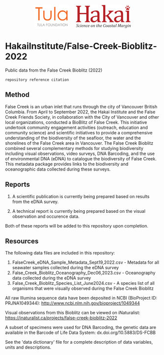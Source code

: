 <div align='center'>
    <a href='https://tula.org'><img height='75px' src=docs/logos/tula-logo.png /></a>
    &nbsp;&nbsp;&nbsp;&nbsp;
    <a href='https://hakai.org'><img height='75px' src=docs/logos/hakai-logo.png /></a>
</div>

# HakaiInstitute/False-Creek-Bioblitz-2022

Public data from the False Creek Bioblitz (2022)
```
repository reference citation
```

## Method

False Creek is an urban inlet that runs through the city of Vancouver British Columbia. From April to September 2022, the Hakai Institute and the False Creek Friends Society, in collaboration with the City of Vancouver and other local organizations, conducted a BioBlitz of False Creek. This initiative undertook community engagement activities (outreach, education and community science) and scientific initiatives to provide a comprehensive understanding of the biodiversity of the seafloor, the water and the shorelines of the False Creek area in Vancouver. The False Creek Bioblitz combined several complementary methods for studying biodiversity including visual observations, video surveys, DNA Barcoding, and the use of environmental DNA (eDNA) to catalogue the biodiversity of False Creek. This metadata package provides links to the biodiversity and oceanographic data collected during these surveys.

## Reports

1. A scientific publication is currently being prepared based on results from the eDNA survey.

2. A technical report is currently being prepared based on the visual observation and occurence data.

Both of these reports will be added to this repository upon completion.

## Resources

The following data files are included in this repository:

1. FalseCreek_eDNA_Sample_Metadata_Sept19,2022.csv - Metadata for all seawater samples collected during the eDNA survey
2. False_Creek_Bioblitz_Oceanography_Dec06,2023.csv - Oceanography data collected during the eDNA survey
3. False_Creek_Bioblitz_Species_List_June2024.csv - A species list of all organisms that were visually observed during the False Creek Bioblitz

All raw Illumina sequence data have been deposited in NCBI (BioProject ID: PRJNA1049344): http://www.ncbi.nlm.nih.gov/bioproject/1049344

Visual observations from this Bioblitz can be viewed on iNaturalist: https://inaturalist.ca/projects/false-creek-bioblitz-2022

A subset of specimens were used for DNA Barcoding, the genetic data are available in the Barcode of Life Data System: dx.doi.org/10.5883/DS-FCBB

See the 'data dictionary' file for a complete description of data variables, units
and descriptions.

